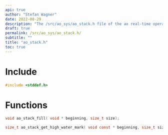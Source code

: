 ```yaml
---
api: true
author: "Stefan Wagner"
date: 2022-08-29
description: "The /src/ao_sys/ao_stack.h file of the ao real-time operating system."
draft: true
permalink: /src/ao_sys/ao_stack.h/
subtitle: ""
title: "ao_stack.h"
toc: true
---
```


# Include

```c
#include <stddef.h>
```

# Functions

```c
void ao_stack_fill( void * beginning, size_t size);
```

```c
size_t ao_stack_get_high_water_mark( void const * beginning, size_t size);
```

